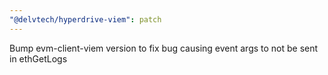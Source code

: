 ```yaml
---
"@delvtech/hyperdrive-viem": patch
---
```


Bump evm-client-viem version to fix bug causing event args to not be sent in ethGetLogs
